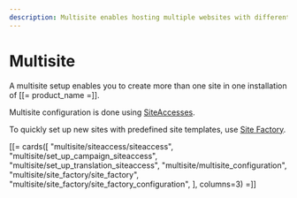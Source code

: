 ```yaml
---
description: Multisite enables hosting multiple websites with different content, templates and configuration using one Repository.
---
```


# Multisite

A multisite setup enables you to create more than one site in one installation of [[= product_name =]].

Multisite configuration is done using [SiteAccesses](siteaccess.md).


To quickly set up new sites with predefined site templates, use [Site Factory](site_factory.md).

[[= cards([
    "multisite/siteaccess/siteaccess",
    "multisite/set_up_campaign_siteaccess",
    "multisite/set_up_translation_siteaccess",
    "multisite/multisite_configuration",
    "multisite/site_factory/site_factory",
    "multisite/site_factory/site_factory_configuration",
], columns=3) =]]
